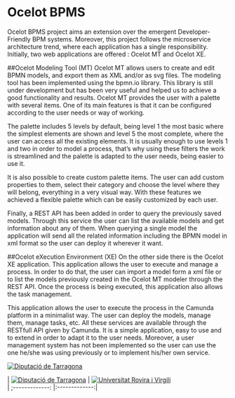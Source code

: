 Ocelot BPMS
===================
Ocelot BPMS project aims an extension over the emergent Developer-Friendly BPM systems. Moreover, this project follows the microservice architecture trend, where each application has a single responsibility. Initially, two web applications are offered : Ocelot MT and Ocelot XE.

##Ocelot Modeling Tool (MT)
Ocelot MT allows users to create and edit BPMN models, and export them as XML and/or as svg files. The modeling tool has been implemented using the bpmn.io library. This library is still under development but has been very useful and helped us to achieve a good functionality and results. Ocelot MT provides the user with a palette with several items. One of its main features is that it can be configured according to the user needs or way of working.

The palette includes 5 levels by default, being level 1 the most basic where the simplest elements are shown and level 5 the most complete, where the user can access all the existing elements. It is usually enough to use levels 1 and two in order to model a process, that’s why using these filters the work is streamlined and the palette is adapted to the user needs, being easier to use it.

It is also possible to create custom palette items. The user can add custom properties to them, select their category and choose the level where they will belong, everything in a very visual way. With these features we achieved a flexible palette which can be easily customized by each user.

Finally, a REST API has been added in order to query the previously saved models. Through this service the user can list the available models and get information about any of them. When querying a single model the application will send all the related information including the BPMN model in xml format so the user can deploy it wherever it want.

##Ocelot eXecution Environment (XE)
On the other side there is the Ocelot XE application. This application allows the user to execute and manage a process. In order to do that, the user can import a model form a xml file or to list the models previously created in the Ocelot MT modeler through the REST API. Once the process is being executed, this application also allows the task management.

This application allows the user to execute the process in the Camunda platform in a minimalist way. The user can deploy the models, manage them, manage tasks, etc. All these services are available through the RESTfull API given by Camunda. It is a simple application, easy to use and to extend in order to adapt it to the user needs. Moreover, a user management system has not been implemented so the user can use the one he/she was using previously or to implement his/her own service.

[![Diputació de Tarragona](http://greachconf.com/wp-content/uploads/2014/01/diputacio-tarragona.png)](http://www.diputaciodetarragona.cat/)                                                  

| [![Diputació de Tarragona](http://greachconf.com/wp-content/uploads/2014/01/diputacio-tarragona.png)](http://www.diputaciodetarragona.cat/)      | [![Universitat Rovira i Virgili](http://www.urv.cat/media/gif/logo_urv.png)](http://www.urv.cat)     
| ;-------------: |:-------------:| 
